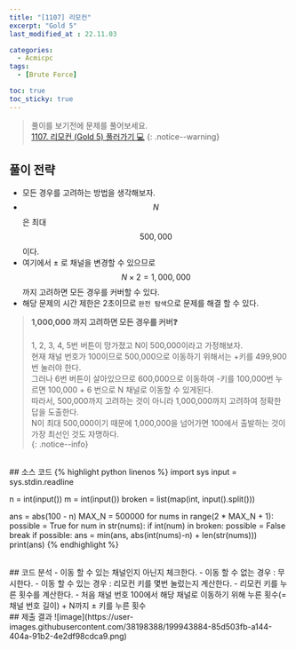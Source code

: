 ```yaml
---
title: "[1107] 리모컨" 
excerpt: "Gold 5"
last_modified_at : 22.11.03

categories:
  - Acmicpc
tags:
  - [Brute Force]

toc: true
toc_sticky: true
---
```

> 풀이를 보기전에 문제를 풀어보세요.  
> [1107. 리모컨 (Gold 5) 풀러가기 💻](https://www.acmicpc.net/problem/1107)
{: .notice--warning}

## 풀이 전략
- 모든 경우를 고려하는 방법을 생각해보자.
- $$N$$은 최대 $$500,000$$이다.
- 여기에서 ± 로 채널을 변경할 수 있으므로 $$N \times 2 = 1,000,000$$까지 고려하면 모든 경우를 커버할 수 있다.
- 해당 문제의 시간 제한은 2초이므로 `완전 탐색`으로 문제를 해결 할 수 있다.

> **1,000,000 까지 고려하면 모든 경우를 커버❓**  
> <br>
> 1, 2, 3, 4, 5번 버튼이 망가졌고 N이 500,000이라고 가정해보자.  
> 현재 채널 번호가 100이므로 500,000으로 이동하기 위해서는 +키를 499,900번 눌러야 한다.  
> 그러나 6번 버튼이 살아있으므로 600,000으로 이동하여 -키를 100,000번 누르면 100,000 + 6 번으로 N 채널로 이동할 수 있게된다.  
> 따라서, 500,000까지 고려하는 것이 아니라 1,000,000까지 고려하여 정확한 답을 도출한다.  
> N이 최대 500,000이기 때문에 1,000,000을 넘어가면 100에서 출발하는 것이 가장 최선인 것도 자명하다.  
{: .notice--info}
  
<br>
## 소스 코드
{% highlight python linenos %}
import sys
input = sys.stdin.readline

n = int(input())
m = int(input())
broken = list(map(int, input().split()))

ans = abs(100 - n)
MAX_N = 500000
for nums in range(2 * MAX_N + 1):
    possible = True
    for num in str(nums):
        if int(num) in broken:
            possible = False
            break
    if possible:
        ans = min(ans, abs(int(nums)-n) + len(str(nums)))
print(ans)
{% endhighlight %}
  
<br>
## 코드 분석
- 이동 할 수 있는 채널인지 아닌지 체크한다.
  - 이동 할 수 없는 경우 : 무시한다.
  - 이동 할 수 있는 경우 : 리모컨 키를 몇번 눌렀는지 계산한다.
- 리모컨 키를 누른 횟수를 계산한다.
  - 처음 채널 번호 100에서 해당 채널로 이동하기 위해 누른 횟수(= 채널 번호 길이) + N까지 ± 키를 누른 횟수  
  
<br>
## 제출 결과  
![image](https://user-images.githubusercontent.com/38198388/199943884-85d503fb-a144-404a-91b2-4e2df98cdca9.png)